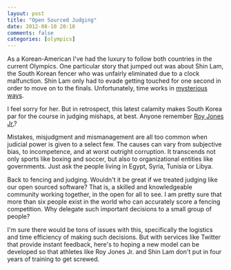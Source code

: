 ```yaml
---
layout: post
title: "Open Sourced Judging"
date: 2012-08-10 20:18
comments: false
categories: [olympics]
---
```

As a Korean-American I've had the luxury to follow both countries in the current Olympics.  One particular story that jumped out was about Shin Lam, the South Korean fencer who was unfairly eliminated due to a clock malfunction.  Shin Lam only had to evade getting touched for one second in order to move on to the finals.  Unfortunately, time works in [mysterious ways](http://www.youtube.com/watch?v=G7QENF5Uf7k).

I feel sorry for her.  But in retrospect, this latest calamity makes South Korea par for the course in judging mishaps, at best.  Anyone remember [Roy Jones Jr.](http://www.youtube.com/watch?v=cJYBV9BXQNY)?  

Mistakes, misjudgment and mismanagement are all too common when judicial power is given to a select few.  The causes can vary from subjective bias, to incompetence, and at worst outright corruption.  It transcends not only sports like boxing and soccer, but also to organizational entities like governments.  Just ask the people living in Egypt, Syria, Tunisia or Libya.

Back to fencing and judging.  Wouldn't it be great if we treated judging like our open sourced software?  That is, a skilled and knowledgeable community working together, in the open for all to see.  I am pretty sure that more than six people exist in the world who can accurately score a fencing competition.  Why delegate such important decisions to a small group of people?  

I'm sure there would be tons of issues with this, specifically the logistics and time efficiency of making such decisions.  But with services like Twitter that provide instant feedback, here's to hoping a new model can be developed so that athletes like Roy Jones Jr. and Shin Lam don't put in four years of training to get screwed.